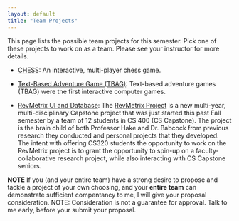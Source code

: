 ```yaml
---
layout: default
title: "Team Projects"
---
```


This page lists the possible team projects for this semester.  Pick one of these projects to work on as a team.  Please see your instructor for more details.

* [CHESS](MKiley_Chess_Project.pdf): An interactive, multi-player chess game.

* [Text-Based Adventure Game (TBAG)](Text_Adventure_Game.html): Text-based adventure games (TBAG) were the first interactive computer games.

* [RevMetrix UI and Database](RevMetrix.html): The [RevMetrix Project](https://docs.revmetrix.io) is a new multi-year, multi-disciplinary Capstone project that was just started this past Fall semester by a team of 12 students in CS 400 (CS Capstone).  The project is the brain child of both Professor Hake and Dr. Babcock from previous research they conducted and personal projects that they developed.  The intent with offering CS320 students the opportunity to work on the RevMetrix project is to grant the opportunity to spin-up on a faculty-collaborative research project, while also interacting with CS Capstone seniors.

**NOTE** If you (and your entire team) have a strong desire to propose and tackle a project of your own choosing, and your **entire team** can demonstrate sufficient compentancy to me, I will give your proposal consideration.  NOTE: Consideration is not a guarantee for approval.  Talk to me early, before your submit your proposal.

<!--

-->